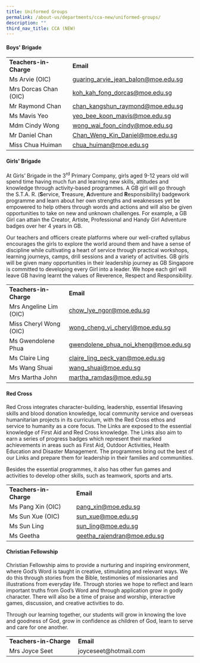 ```yaml
---
title: Uniformed Groups
permalink: /about-us/departments/cca-new/uniformed-groups/
description: ""
third_nav_title: CCA (NEW)
---
```

<h4><strong>Boys' Brigade</strong></h4>
<table>
<tbody>
<tr>
<td width="186"><strong>Teachers-in-Charge</strong></td>
<td width="327"><strong>Email</strong></td>
</tr>
<tr>
<td width="186">Ms Arvie (OIC)</td>
<td width="327"><a href="mailto:guaring_arvie_jean_balon@moe.edu.sg">guaring_arvie_jean_balon@moe.edu.sg</a></td>
</tr>
<tr>
<td width="186">Mrs Dorcas Chan (OIC)</td>
<td width="327"><a href="mailto:koh_kah_fong_dorcas@moe.edu.sg">koh_kah_fong_dorcas@moe.edu.sg</a></td>
</tr>
<tr>
<td width="186">Mr Raymond Chan</td>
<td width="327"><a href="mailto:chan_kangshun_raymond@moe.edu.sg">chan_kangshun_raymond@moe.edu.sg</a></td>
</tr>
<tr>
<td width="186">Ms Mavis Yeo</td>
<td width="327"><a href="mailto:yeo_bee_koon_mavis@moe.edu.sg">yeo_bee_koon_mavis@moe.edu.sg</a></td>
</tr>
<tr>
<td width="186">Mdm Cindy Wong</td>
<td width="327"><a href="mailto:wong_wai_foon_cindy@moe.edu.sg">wong_wai_foon_cindy@moe.edu.sg</a></td>
</tr>
<tr>
<td width="186">Mr Daniel Chan</td>
<td width="327"><a href="mailto:Chan_Weng_Kin_Daniel@moe.edu.sg">Chan_Weng_Kin_Daniel@moe.edu.sg</a></td>
</tr>
<tr>
<td width="186">Miss Chua Huiman</td>
<td width="327"><a href="mailto:chua_huiman@moe.edu.sg">chua_huiman@moe.edu.sg</a></td>
</tr>
</tbody>
</table>
<h4><strong>Girls' Brigade</strong></h4>
<p>At Girls&rsquo; Brigade in the 3<sup>rd</sup>&nbsp;Primary Company, girls aged 9-12 years old will spend time having much fun and learning new skills, attitudes and knowledge through activity-based programmes. A GB girl will go through the S.T.A. R. (<strong>S</strong>ervice,&nbsp;<strong>T</strong>reasure,&nbsp;<strong>A</strong>dventure and&nbsp;<strong>R</strong>esponsibility) badgework programme and learn about her own strengths and weaknesses yet be empowered to help others through words and actions and will also be given opportunities to take on new and unknown challenges. For example, a GB Girl can attain the Creator, Artiste, Professional and Handy Girl Adventure badges over her 4 years in GB.</p>
<p>Our teachers and officers create platforms where our well-crafted syllabus encourages the girls to explore the world around them and have a sense of discipline while cultivating a heart of service through practical workshops, learning journeys, camps, drill sessions and a variety of activities. GB girls will be given many opportunities in their leadership journey as GB Singapore is committed to developing every Girl into a leader. We hope each girl will leave GB having learnt the values of Reverence, Respect and Responsibility.</p>
<table>
<tbody>
<tr>
<td width="186"><strong>Teachers-in-Charge</strong></td>
<td width="327"><strong>Email</strong></td>
</tr>
<tr>
<td width="186">Mrs Angeline Lim (OIC)</td>
<td width="327"><a href="mailto:chow_lye_ngor@moe.edu.sg">chow_lye_ngor@moe.edu.sg</a></td>
</tr>
<tr>
<td width="186">Miss Cheryl Wong (OIC)</td>
<td width="327"><a href="mailto:wong_cheng_yi_cheryl@moe.edu.sg">wong_cheng_yi_cheryl@moe.edu.sg</a></td>
</tr>
<tr>
<td width="186">Ms Gwendolene Phua</td>
<td width="327"><a href="mailto:gwendolene_phua_noi_kheng@moe.edu.sg">gwendolene_phua_noi_kheng@moe.edu.sg</a></td>
</tr>
<tr>
<td width="186">Ms Claire Ling</td>
<td width="327"><a href="mailto:claire_ling_peck_yan@moe.edu.sg">claire_ling_peck_yan@moe.edu.sg</a></td>
</tr>
<tr>
<td width="186">Ms Wang Shuai</td>
<td width="327"><a href="mailto:wang_shuai@moe.edu.sg">wang_shuai@moe.edu.sg</a></td>
</tr>
<tr>
<td width="186">Mrs Martha John</td>
<td width="327"><a href="mailto:martha_ramdas@moe.edu.sg">martha_ramdas@moe.edu.sg</a></td>
</tr>
</tbody>
</table>
<h4><strong>Red Cross</strong></h4>
<p>Red Cross&nbsp;integrates character-building, leadership, essential lifesaving skills and blood donation knowledge, local community service and overseas humanitarian projects in its curriculum, with the Red Cross ethos and service to humanity as a core focus. The Links are exposed to the essential knowledge of First Aid and Red Cross knowledge. The Links also aim to earn a series of progress badges which represent their marked achievements in areas such as First Aid, Outdoor Activities, Health Education and Disaster Management. The programmes bring out the best of our Links and prepare them for leadership in their families and communities.</p>
<p>Besides the essential programmes, it also has other fun games and activities to develop other skills, such as teamwork, sports and arts.</p>
<table>
<tbody>
<tr>
<td width="186"><strong>Teachers-in-Charge</strong></td>
<td width="327"><strong>Email</strong></td>
</tr>
<tr>
<td width="186">Ms Pang Xin (OIC)</td>
<td width="327"><a href="mailto:pang_xin@moe.edu.sg">pang_xin@moe.edu.sg</a></td>
</tr>
<tr>
<td width="186">Ms Sun Xue (OIC)</td>
<td width="327"><a href="mailto:sun_xue@moe.edu.sg">sun_xue@moe.edu.sg</a></td>
</tr>
<tr>
<td width="186">Ms Sun Ling</td>
<td width="327"><a href="mailto:sun_ling@moe.edu.sg">sun_ling@moe.edu.sg</a></td>
</tr>
<tr>
<td width="186">Ms Geetha</td>
<td width="327"><a href="mailto:geetha_rajendran@moe.edu.sg">geetha_rajendran@moe.edu.sg</a></td>
</tr>
</tbody>
</table>
<h4><strong>Christian Fellowship</strong></h4>
<p>Christian Fellowship aims to provide a nurturing and inspiring environment, where God&rsquo;s Word is taught in creative, stimulating and relevant ways. We do this through stories from the Bible, testimonies of missionaries and illustrations from everyday life. Through stories we hope to reflect and learn important truths from God&rsquo;s Word and through application grow in godly character. There will also be a time of praise and worship, interactive games, discussion, and creative activities to do.</p>
<p>Through our learning together, our students will grow in knowing the love and goodness of God, grow in confidence as children of God, learn to serve and care for one another.</p>
<table>
<tbody>
<tr>
<td width="186"><strong>Teachers-in-Charge</strong></td>
<td width="327"><strong>Email</strong></td>
</tr>
<tr>
<td width="186">Mrs Joyce Seet</td>
<td width="327">joyceseet@hotmail.com</td>
</tr>
</tbody>
</table>